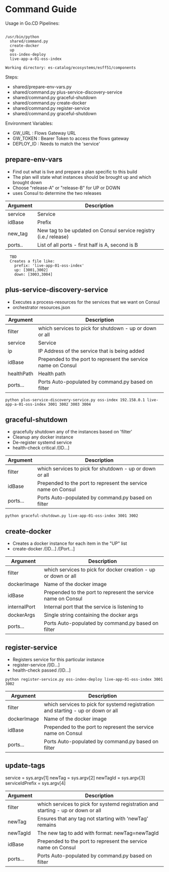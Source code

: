 # Command Guide

Usage in Go.CD Pipelines:

````

/usr/bin/python
  shared/command.py
  create-docker
  up
  oss-index-deploy
  live-app-a-01-oss-index

Working directory: es-catalog/ecosystems/esff51/components

````

Steps:
- shared/prepare-env-vars.py
- shared/command.py plus-service-discovery-service
- shared/command.py graceful-shutdown
- shared/command.py create-docker
- shared/command.py register-service
- shared/command.py graceful-shutdown

Environment Variables:
- GW_URL : Flows Gateway URL
- GW_TOKEN : Bearer Token to access the flows gateway
- DEPLOY_ID : Needs to match the 'service'

## prepare-env-vars

- Find out what is live and prepare a plan specific to this build
- The plan will state what instances should be brought up and which brought down
- Choose "release-A" or "release-B" for UP or DOWN
- uses Consul to determine the two releases

| Argument | Description |
|---|---|
| service | Service |
| idBase | Prefix |
| new_tag | New tag to be updated on Consul service registry (i.e./ release) |
| ports.. | List of all ports - first half is A, second is B |


````
  TBD
  Creates a file like:
    prefix: 'live-app-01-oss-index'
    up: [3001,3002]
    down: [3003,3004]
````


## plus-service-discovery-service

- Executes a process-resources for the services that we want on Consul
- orchestrator resources.json

| Argument | Description |
|---|---|
| filter | which services to pick for shutdown - up or down or all |
| service | Service |
| ip | IP Address of the service that is being added |
| idBase | Prepended to the port to represent the service name on Consul |
| healthPath | Health path |
| ports... | Ports Auto-populated by command.py based on filter |


````
python plus-service-discovery-service.py oss-index 192.158.0.1 live-app-a-01-oss-index 3001 3002 3003 3004
````

## graceful-shutdown

- gracefully shutdown any of the instances based on 'filter'
- Cleanup any docker instance
- De-register systemd service
- health-check critical /[ID...]

| Argument | Description |
|---|---|
| filter | which services to pick for shutdown - up or down or all |
| idBase | Prepended to the port to represent the service name on Consul |
| ports... | Ports Auto-populated by command.py based on filter |

````
python graceful-shutdown.py live-app-01-oss-index 3001 3002
````

## create-docker

- Creates a docker instance for each item in the "UP" list
- create-docker /[ID...] /[Port...]

| Argument | Description |
|---|---|
| filter | which services to pick for docker creation - up or down or all |
| dockerImage | Name of the docker image |
| idBase | Prepended to the port to represent the service name on Consul |
| internalPort | Internal port that the service is listening to
| dockerArgs | Single string containing the docker args
| ports... | Ports Auto-populated by command.py based on filter |

## register-service

- Registers service for this particular instance
- register-service /[ID...]
- health-check passed /[ID...]

````
python register-service.py oss-index-deploy live-app-01-oss-index 3001 3002
````

| Argument | Description |
|---|---|
| filter | which services to pick for systemd registration and starting - up or down or all |
| dockerImage | Name of the docker image |
| idBase | Prepended to the port to represent the service name on Consul |
| ports... | Ports Auto-populated by command.py based on filter |

## update-tags

service = sys.argv[1]
newTag = sys.argv[2]
newTagId = sys.argv[3]
serviceIdPrefix = sys.argv[4]


| Argument | Description |
|---|---|
| filter | which services to pick for systemd registration and starting - up or down or all |
| newTag | Ensures that any tag not starting with 'newTag' remains |
| newTagId | The new tag to add with format: newTag=newTagId |
| idBase | Prepended to the port to represent the service name on Consul |
| ports... | Ports Auto-populated by command.py based on filter |

